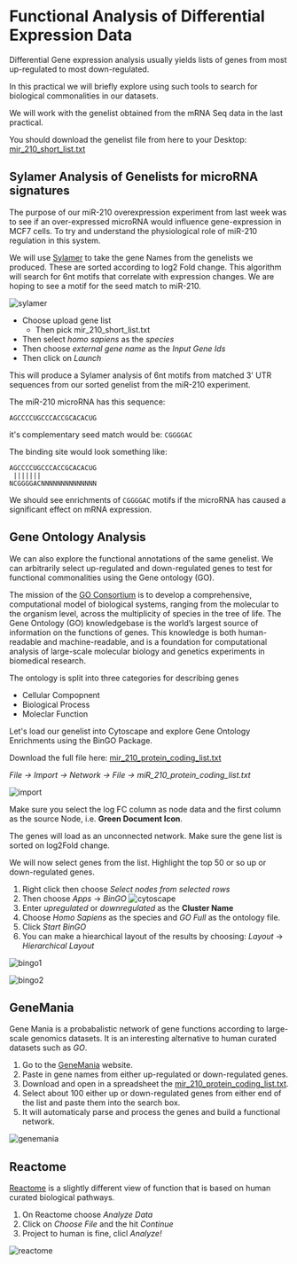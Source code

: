 # Functional Analysis of Differential Expression Data

Differential Gene expression analysis usually yields lists of genes from most up-regulated to most down-regulated.

In this practical we will briefly explore using such tools to search for biological commonalities in our datasets.

We will work with the genelist obtained from the mRNA Seq data in the last practical.

You should download the genelist file from here to your Desktop:
[mir_210_short_list.txt](https://github.com/EnrightLab/Courses-and-Practicals/blob/master/Cambridge_BBS/Functional_Analysis/mir_210_short_list.txt)

## Sylamer Analysis of Genelists for microRNA signatures

The purpose of our miR-210 overexpression experiment from last week was to see if an over-expressed microRNA would influence gene-expression in MCF7 cells. To try and understand the physiological role of miR-210 regulation in this system.

We will use [Sylamer](http://wwwdev.ebi.ac.uk/enright-dev/sylarray2/) to take the gene Names from the genelists we produced. These are sorted according to log2 Fold change. This algorithm will search for 6nt motifs that correlate with expression changes. We are hoping to see a motif for the seed match to miR-210.

![sylamer](https://github.com/EnrightLab/Courses-and-Practicals/blob/master/Cambridge_BBS/Functional_Analysis/Sylamer.png)

* Choose upload gene list
  * Then pick mir_210_short_list.txt
* Then select *homo sapiens* as the *species*
* Then choose *external gene name* as the *Input Gene Ids* 
* Then click on *Launch*

This will produce a Sylamer analysis of 6nt motifs from matched 3' UTR sequences from our sorted genelist from the miR-210 experiment.

The miR-210 microRNA has this sequence:

```
AGCCCCUGCCCACCGCACACUG
```

it's complementary seed match would be: ```CGGGGAC```

The binding site would look something like:
```
AGCCCCUGCCCACCGCACACUG
 |||||||
NCGGGGACNNNNNNNNNNNNNN
```

We should see enrichments of ```CGGGGAC``` motifs if the microRNA has caused a significant effect on mRNA expression.

## Gene Ontology Analysis

We can also explore the functional annotations of the same genelist. We can arbitrarily select up-regulated and down-regulated genes to test for functional commonalities using the Gene ontology (GO).

The mission of the [GO Consortium](http://geneontology.org) is to develop a comprehensive, computational model of biological systems, ranging from the molecular to the organism level, across the multiplicity of species in the tree of life. The Gene Ontology (GO) knowledgebase is the world’s largest source of information on the functions of genes. This knowledge is both human-readable and machine-readable, and is a foundation for computational analysis of large-scale molecular biology and genetics experiments in biomedical research.

The ontology is split into three categories for describing genes

* Cellular Compopnent
* Biological Process
* Moleclar Function

Let's load our genelist into Cytoscape and explore Gene Ontology Enrichments using the BinGO Package.

Download the full file here:
[mir_210_protein_coding_list.txt](https://github.com/EnrightLab/Courses-and-Practicals/blob/master/Cambridge_BBS/Functional_Analysis/mir_210_protein_coding_list.txt)

*File -> Import -> Network -> File -> miR_210_protein_coding_list.txt*

![import](https://github.com/EnrightLab/Courses-and-Practicals/blob/master/Cambridge_BBS/Functional_Analysis/import.png)

Make sure you select the log FC column as node data and the first column as the source Node, i.e. **Green Document Icon**.


The genes will load as an unconnected network. Make sure the gene list is sorted on log2Fold change.

We will now select genes from the list. Highlight the top 50 or so up or down-regulated genes.
1. Right click then choose *Select nodes from selected rows*
2. Then choose *Apps* -> *BinGO*
![cytoscape](https://github.com/EnrightLab/Courses-and-Practicals/blob/master/Cambridge_BBS/Functional_Analysis/genelist.png)
3. Enter *upregulated* or *downregulated* as the **Cluster Name**
4. Choose *Homo Sapiens* as the species and *GO Full* as the ontology file.
5. Click *Start BinGO*
6. You can make a hiearchical layout of the results by choosing:
  *Layout* -> *Hierarchical Layout*

![bingo1](https://github.com/EnrightLab/Courses-and-Practicals/blob/master/Cambridge_BBS/Functional_Analysis/bingo.png)

![bingo2](https://github.com/EnrightLab/Courses-and-Practicals/blob/master/Cambridge_BBS/Functional_Analysis/bingo_result.png)

## GeneMania

Gene Mania is a probabalistic network of gene functions according to large-scale genomics datasets. It is an interesting alternative to human curated datasets such as *GO*. 

1. Go to the [GeneMania](https://genemania.org) website. 
2. Paste in gene names from either up-regulated or down-regulated genes.
3. Download and open in a spreadsheet the [mir_210_protein_coding_list.txt](https://github.com/EnrightLab/Courses-and-Practicals/blob/master/Cambridge_BBS/Functional_Analysis/mir_210_protein_coding_list.txt).
4. Select about 100 either up or down-regulated genes from either end of the list and paste them into the search box.
5. It will automaticaly parse and process the genes and build a functional network.

![genemania](https://github.com/EnrightLab/Courses-and-Practicals/blob/master/Cambridge_BBS/Functional_Analysis/GeneMania.png)

## Reactome

[Reactome](http://www.reactome.org) is a slightly different view of function that is based on human curated biological pathways.

1. On Reactome choose *Analyze Data*
2. Click on *Choose File* and the hit *Continue*
3. Project to human is fine, clicl *Analyze!*

![reactome](https://github.com/EnrightLab/Courses-and-Practicals/blob/master/Cambridge_BBS/Functional_Analysis/reactome.png)
